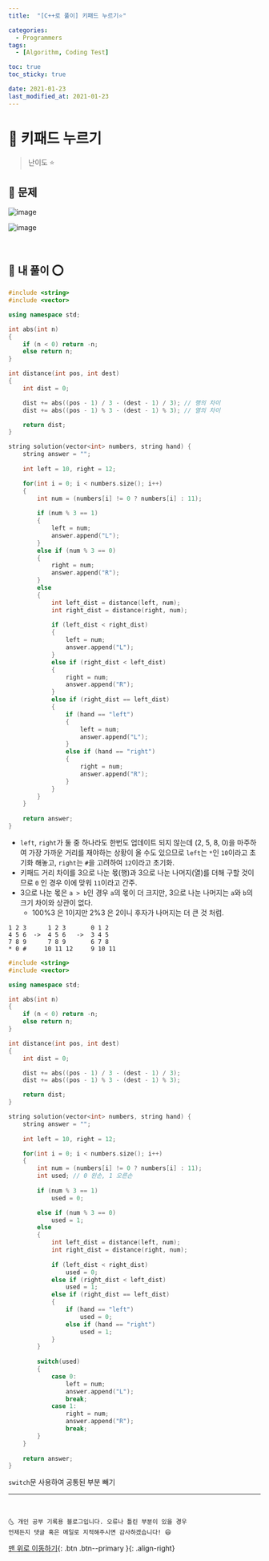 ```yaml
---
title:  "[C++로 풀이] 키패드 누르기⭐" 

categories:
  - Programmers
tags:
  - [Algorithm, Coding Test]

toc: true
toc_sticky: true

date: 2021-01-23
last_modified_at: 2021-01-23
---
```



# 📌 키패드 누르기

> 난이도 ⭐

## 🚀 문제

![image](https://user-images.githubusercontent.com/42318591/105588260-d13fc780-5dd4-11eb-935f-eb527b516363.png)

![image](https://user-images.githubusercontent.com/42318591/105588523-e288d400-5dd4-11eb-92d2-4fe28dcc7a88.png)


<br>

## 🚀 내 풀이 ⭕

```cpp
#include <string>
#include <vector>

using namespace std;

int abs(int n)
{
    if (n < 0) return -n;
    else return n;
}

int distance(int pos, int dest)
{
    int dist = 0;

    dist += abs((pos - 1) / 3 - (dest - 1) / 3); // 행의 차이       
    dist += abs((pos - 1) % 3 - (dest - 1) % 3); // 열의 차이

    return dist;
}

string solution(vector<int> numbers, string hand) {
    string answer = "";
    
    int left = 10, right = 12;

    for(int i = 0; i < numbers.size(); i++)
    {
        int num = (numbers[i] != 0 ? numbers[i] : 11);
        
        if (num % 3 == 1)
        {
            left = num;
            answer.append("L");
        }
        else if (num % 3 == 0)
        {
            right = num;
            answer.append("R");
        }
        else
        {
            int left_dist = distance(left, num);
            int right_dist = distance(right, num);
            
            if (left_dist < right_dist)
            {
                left = num;
                answer.append("L");
            }
            else if (right_dist < left_dist)
            {
                right = num;
                answer.append("R");
            }
            else if (right_dist == left_dist)
            {
                if (hand == "left")
                {
                    left = num;
                    answer.append("L");
                }
                else if (hand == "right")
                {
                    right = num;
                    answer.append("R");
                }
            }   
        }
    }
    
    return answer;
}
```

- `left`, `right`가 둘 중 하나라도 한번도 업데이트 되지 않는데 (2, 5, 8, 0)을 마주하여 가장 가까운 거리를 재야하는 상황이 올 수도 있으므로 `left`는 `*`인 `10`이라고 초기화 해놓고, `right`는 `#`을 고려하여 `12`이라고 초기화.
- 키패드 거리 차이를 3으로 나눈 몫(행)과 3으로 나눈 나머지(열)를 더해 구할 것이므로 `0` 인 경우 이에 맞워 `11`이라고 간주.
- 3으로 나눈 몫은 `a > b`인 경우 `a`의 몫이 더 크지만, 3으로 나눈 나머지는 `a`와 `b`의 크기 차이와 상관이 없다. 
  - 100%3 은 1이지만 2%3 은 2이니 후자가 나머지는 더 큰 것 처럼.

```
1 2 3      1 2 3       0 1 2
4 5 6  ->  4 5 6   ->  3 4 5 
7 8 9      7 8 9       6 7 8
* 0 #     10 11 12     9 10 11
```

```cpp
#include <string>
#include <vector>

using namespace std;

int abs(int n)
{
    if (n < 0) return -n;
    else return n;
}

int distance(int pos, int dest)
{
    int dist = 0;

    dist += abs((pos - 1) / 3 - (dest - 1) / 3);
    dist += abs((pos - 1) % 3 - (dest - 1) % 3);

    return dist;
}

string solution(vector<int> numbers, string hand) {
    string answer = "";
    
    int left = 10, right = 12;

    for(int i = 0; i < numbers.size(); i++)
    {
        int num = (numbers[i] != 0 ? numbers[i] : 11);
        int used; // 0 왼손, 1 오른손  
        
        if (num % 3 == 1)
            used = 0;

        else if (num % 3 == 0)
            used = 1;
        else
        {
            int left_dist = distance(left, num);
            int right_dist = distance(right, num);
            
            if (left_dist < right_dist)
                used = 0;
            else if (right_dist < left_dist)
                used = 1;
            else if (right_dist == left_dist)
            {
                if (hand == "left")
                    used = 0;
                else if (hand == "right")
                    used = 1;
            }   
        }
        
        switch(used)
        {
            case 0: 
                left = num;
                answer.append("L");
                break;
            case 1:
                right = num;
                answer.append("R");
                break;
        }
    }
    
    return answer;
}
```

`switch`문 사용하여 공통된 부분 빼기

***
<br>

    🌜 개인 공부 기록용 블로그입니다. 오류나 틀린 부분이 있을 경우 
    언제든지 댓글 혹은 메일로 지적해주시면 감사하겠습니다! 😄

[맨 위로 이동하기](#){: .btn .btn--primary }{: .align-right}